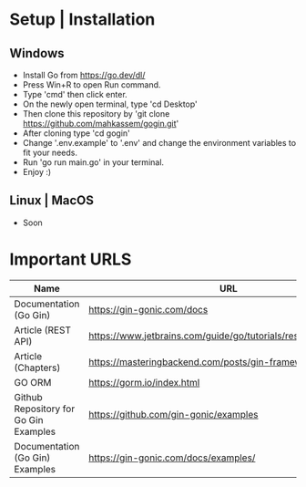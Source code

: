 # Setup | Installation
## Windows
- Install Go from https://go.dev/dl/
- Press Win+R to open Run command.
- Type 'cmd' then click enter.
- On the newly open terminal, type 'cd Desktop'
- Then clone this repository by 'git clone https://github.com/mahkassem/gogin.git'
- After cloning type 'cd gogin'
- Change '.env.example' to '.env' and change the environment variables to fit your needs.
- Run 'go run main.go' in your terminal.
- Enjoy :) 
## Linux | MacOS
- Soon
# Important URLS

| Name  |  URL |
|---|---|
| Documentation (Go Gin)  | https://gin-gonic.com/docs  |
| Article (REST API)  | https://www.jetbrains.com/guide/go/tutorials/rest_api_series/gin/  |
| Article (Chapters)  | https://masteringbackend.com/posts/gin-framework  |
| GO ORM  | https://gorm.io/index.html  |
| Github Repository for Go Gin Examples  | https://github.com/gin-gonic/examples  |
| Documentation (Go Gin) Examples  | https://gin-gonic.com/docs/examples/  |